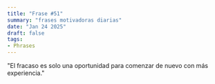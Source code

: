 ```yaml
---
title: "Frase #51"
summary: "frases motivadoras diarias"
date: "Jan 24 2025"
draft: false
tags:
- Phrases
---
```


"El fracaso es solo una oportunidad para comenzar de nuevo con más experiencia."
